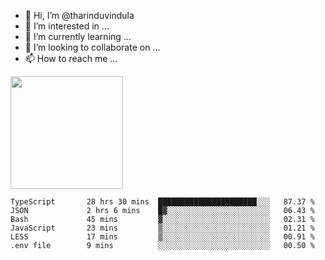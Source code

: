 - 👋 Hi, I’m @tharinduvindula
- 👀 I’m interested in ...
- 🌱 I’m currently learning ...
- 💞️ I’m looking to collaborate on ...
- 📫 How to reach me ...

<!---
tharinduvindula/tharinduvindula is a ✨ special ✨ repository because its `README.md` (this file) appears on your GitHub profile.
You can click the Preview link to take a look at your changes.
--->

<img height="180em" src="https://github-readme-stats.vercel.app/api?username=tharinduvindula&show_icons=true&hide_border=false&&count_private=true&include_all_commits=true" />


<!--START_SECTION:waka-->

```text
TypeScript       28 hrs 30 mins  ██████████████████████░░░   87.37 %
JSON             2 hrs 6 mins    █▓░░░░░░░░░░░░░░░░░░░░░░░   06.43 %
Bash             45 mins         ▓░░░░░░░░░░░░░░░░░░░░░░░░   02.31 %
JavaScript       23 mins         ▒░░░░░░░░░░░░░░░░░░░░░░░░   01.21 %
LESS             17 mins         ▒░░░░░░░░░░░░░░░░░░░░░░░░   00.91 %
.env file        9 mins          ░░░░░░░░░░░░░░░░░░░░░░░░░   00.50 %
```

<!--END_SECTION:waka-->
